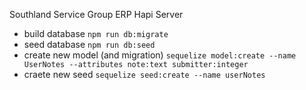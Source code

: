Southland Service Group ERP Hapi Server

- build database `npm run db:migrate`
- seed database `npm run db:seed`
- create new model (and migration) `sequelize model:create --name UserNotes --attributes note:text submitter:integer`
- craete new seed `sequelize seed:create --name userNotes`
